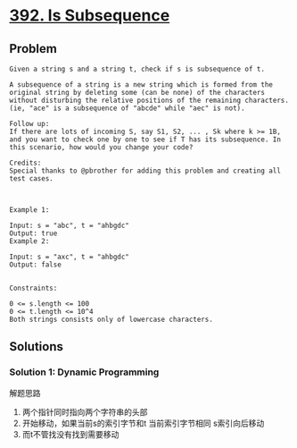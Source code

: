 # [392. Is Subsequence](https://leetcode-cn.com/problems/is-subsequence/)
## Problem
```
Given a string s and a string t, check if s is subsequence of t.

A subsequence of a string is a new string which is formed from the original string by deleting some (can be none) of the characters without disturbing the relative positions of the remaining characters. (ie, "ace" is a subsequence of "abcde" while "aec" is not).

Follow up:
If there are lots of incoming S, say S1, S2, ... , Sk where k >= 1B, and you want to check one by one to see if T has its subsequence. In this scenario, how would you change your code?

Credits:
Special thanks to @pbrother for adding this problem and creating all test cases.

 

Example 1:

Input: s = "abc", t = "ahbgdc"
Output: true
Example 2:

Input: s = "axc", t = "ahbgdc"
Output: false
 

Constraints:

0 <= s.length <= 100
0 <= t.length <= 10^4
Both strings consists only of lowercase characters.
```
## Solutions
### Solution 1: Dynamic Programming
解题思路
1. 两个指针同时指向两个字符串的头部
2. 开始移动，如果当前s的索引字节和t 当前索引字节相同 s索引向后移动
3. 而t不管找没有找到需要移动
